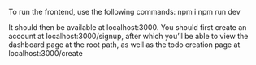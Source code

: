 To run the frontend, use the following commands:
npm i
npm run dev

It should then be available at localhost:3000. You should first create an account at localhost:3000/signup, after which you’ll be able to view the dashboard page at the root path, as
well as the todo creation page at localhost:3000/create
